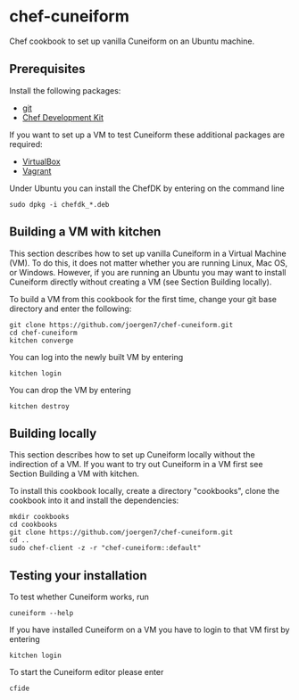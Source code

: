 # chef-cuneiform

Chef cookbook to set up vanilla Cuneiform on an Ubuntu machine.


## Prerequisites

Install the following packages:

- [git](https://git-scm.com/)
- [Chef Development Kit](https://downloads.chef.io/chef-dk/)

If you want to set up a VM to test Cuneiform these additional packages are required:

- [VirtualBox](https://www.virtualbox.org/)
- [Vagrant](https://www.vagrantup.com/)

Under Ubuntu you can install the ChefDK by entering on the command line

    sudo dpkg -i chefdk_*.deb


## Building a VM with kitchen

This section describes how to set up vanilla Cuneiform in a Virtual
Machine (VM). To do this, it does not matter whether you are running Linux,
Mac OS, or Windows. However, if you are running an Ubuntu you may want to
install Cuneiform directly without creating a VM (see Section Building locally).

To build a VM from this cookbook for the first time, change your git
base directory and enter the following:

    git clone https://github.com/joergen7/chef-cuneiform.git
    cd chef-cuneiform
    kitchen converge
    
You can log into the newly built VM by entering

    kitchen login
    
You can drop the VM by entering

    kitchen destroy

## Building locally

This section describes how to set up Cuneiform locally without the indirection
of a VM. If you want to try out Cuneiform in a VM first see Section Building a VM with kitchen.

To install this cookbook locally, create a directory "cookbooks", clone the cookbook
into it and install the dependencies:

    mkdir cookbooks
    cd cookbooks
    git clone https://github.com/joergen7/chef-cuneiform.git
    cd ..
    sudo chef-client -z -r "chef-cuneiform::default"
    
## Testing your installation

To test whether Cuneiform works, run

    cuneiform --help

If you have installed Cuneiform on a VM you have to login to that VM first by entering

    kitchen login

To start the Cuneiform editor please enter

    cfide